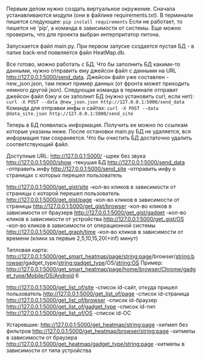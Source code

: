 Первым делом нужно создать виртуальное окружение.
Сначала устанавливаются модули (они в файлике requirements.txt). В терминали пишется следующее:
`pip install requirements`
Если не работает, то пишется не 'pip', а команда в зависимости от системы. Еще можно проверить, что для проекта выбран интерпритатор питона.

Запускается файл main.py.
При первом запуске создается пустая БД - в папке back-end появляется файл HeatMap.db.

Все готово, можно работать с БД.
Что бы заполнить БД какими-то данными, нужно отправить ему джейсон файл с данными на URL http://127.0.0.1:5000/send_data.
Джейсон файл уже составлен - new_json.json, там лежит пример данных (от фронта может приходить немного другой json).
Следующая команда в терминале отправит джейсон файл бэку и он заполнит БД (нужно установить curl, если нет):
`curl -X POST --data @new_json.json http://127.0.0.1:5000/send_data`
Команда для отправки инфы о сайтах:
`curl -X POST --data @data_site.json http://127.0.0.1:5000/send_site`

Теперь в БД появилась информация. Получить ее можно по ссылкам которые указаны ниже.
После остановки main.py БД не удаляется, вся информация там сохраняется. Что бы очистить БД достаточно удалить соответствующий файл.

Доступные URL:
http://127.0.0.1:5000/                   -шрек без звука
http://127.0.0.1:5000/show               -текушая БД
http://127.0.0.1:5000/send_data          -отправить инфу
http://127.0.0.1:5000/send_site          -отправить инфу о страницах c которых перешел пользователь

http://127.0.0.1:5000/get_gist/site            -кол-во кликов в зависимости от страницы c которой перешел пользователь
http://127.0.0.1:5000/get_gist/page            -кол-во кликов в зависимости от страницы
http://127.0.0.1:5000/get_gist/browser         -кол-во кликов в зависимости от браузерв
http://127.0.0.1:5000/get_gist/gadget          -кол-во кликов в зависимости от устройства
http://127.0.0.1:5000/get_gist/OS              -кол-во кликов в зависимости от операционной системы
http://127.0.0.1:5000/get_graph/time           -кол-во кликов в зависимости от времени (клики за первые 2,5,10,15,20(+inf) минут)

Тепловая карта:
http://127.0.0.1:5000/get_smart_heatmap/page/<string:page>/browser/<string:browser>/gadget_type/<string:gadget_type>/OS/<string:OS>
Пример:
http://127.0.0.1:5000/get_smart_heatmap/page/home/browser/Chrome/gadget_type/Mobile/OS/Android 6

http://127.0.0.1:5000/get_list_of/site                   -список id-сайт, откуда пришел пользователь
http://127.0.0.1:5000/get_list_of/page                   -список id-страница
http://127.0.0.1:5000/get_list_of/browser                -список id-браузер
http://127.0.0.1:5000/get_list_of/gadget_type            -список id-тип
http://127.0.0.1:5000/get_list_of/OS                     -список id-ОС










Устаревшие:
http://127.0.0.1:5000/get_heatmap/<string:page>                  -хитмеп без фильтров
http://127.0.0.1:5000/get_heatmap/browser/<string:page>          -хитмепы в зависимости от браузера
http://127.0.0.1:5000/get_heatmap/gadget_type/<string:page>      -хитмепы в зависимости от типа устройства